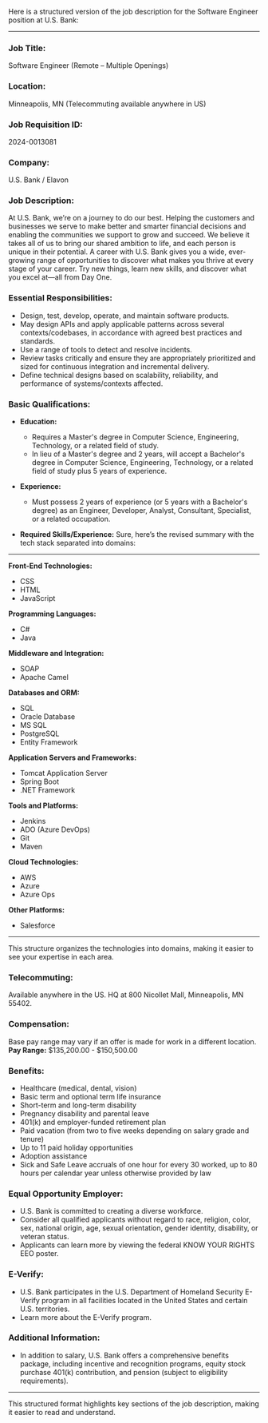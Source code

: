 Here is a structured version of the job description for the Software Engineer position at U.S. Bank:

---

### **Job Title:**
Software Engineer (Remote – Multiple Openings)

### **Location:**
Minneapolis, MN (Telecommuting available anywhere in US)

### **Job Requisition ID:**
2024-0013081

### **Company:**
U.S. Bank / Elavon

### **Job Description:**
At U.S. Bank, we’re on a journey to do our best. Helping the customers and businesses we serve to make better and smarter financial decisions and enabling the communities we support to grow and succeed. We believe it takes all of us to bring our shared ambition to life, and each person is unique in their potential. A career with U.S. Bank gives you a wide, ever-growing range of opportunities to discover what makes you thrive at every stage of your career. Try new things, learn new skills, and discover what you excel at—all from Day One.

### **Essential Responsibilities:**

- Design, test, develop, operate, and maintain software products.
- May design APIs and apply applicable patterns across several contexts/codebases, in accordance with agreed best practices and standards.
- Use a range of tools to detect and resolve incidents.
- Review tasks critically and ensure they are appropriately prioritized and sized for continuous integration and incremental delivery.
- Define technical designs based on scalability, reliability, and performance of systems/contexts affected.

### **Basic Qualifications:**

- **Education:**
  - Requires a Master's degree in Computer Science, Engineering, Technology, or a related field of study.
  - In lieu of a Master's degree and 2 years, will accept a Bachelor's degree in Computer Science, Engineering, Technology, or a related field of study plus 5 years of experience.

- **Experience:**
  - Must possess 2 years of experience (or 5 years with a Bachelor's degree) as an Engineer, Developer, Analyst, Consultant, Specialist, or a related occupation.

- **Required Skills/Experience:**
 Sure, here’s the revised summary with the tech stack separated into domains:

---

**Front-End Technologies:**
- CSS
- HTML
- JavaScript

**Programming Languages:**
- C#
- Java

**Middleware and Integration:**
- SOAP
- Apache Camel

**Databases and ORM:**
- SQL
- Oracle Database
- MS SQL
- PostgreSQL
- Entity Framework

**Application Servers and Frameworks:**
- Tomcat Application Server
- Spring Boot
- .NET Framework

**Tools and Platforms:**
- Jenkins
- ADO (Azure DevOps)
- Git
- Maven

**Cloud Technologies:**
- AWS
- Azure
- Azure Ops

**Other Platforms:**
- Salesforce

---

This structure organizes the technologies into domains, making it easier to see your expertise in each area.

### **Telecommuting:**
Available anywhere in the US. HQ at 800 Nicollet Mall, Minneapolis, MN 55402.

### **Compensation:**
Base pay range may vary if an offer is made for work in a different location.  
**Pay Range:** $135,200.00 - $150,500.00

### **Benefits:**

- Healthcare (medical, dental, vision)
- Basic term and optional term life insurance
- Short-term and long-term disability
- Pregnancy disability and parental leave
- 401(k) and employer-funded retirement plan
- Paid vacation (from two to five weeks depending on salary grade and tenure)
- Up to 11 paid holiday opportunities
- Adoption assistance
- Sick and Safe Leave accruals of one hour for every 30 worked, up to 80 hours per calendar year unless otherwise provided by law

### **Equal Opportunity Employer:**

- U.S. Bank is committed to creating a diverse workforce.
- Consider all qualified applicants without regard to race, religion, color, sex, national origin, age, sexual orientation, gender identity, disability, or veteran status.
- Applicants can learn more by viewing the federal KNOW YOUR RIGHTS EEO poster.

### **E-Verify:**
- U.S. Bank participates in the U.S. Department of Homeland Security E-Verify program in all facilities located in the United States and certain U.S. territories.
- Learn more about the E-Verify program.

### **Additional Information:**
- In addition to salary, U.S. Bank offers a comprehensive benefits package, including incentive and recognition programs, equity stock purchase 401(k) contribution, and pension (subject to eligibility requirements).

---

This structured format highlights key sections of the job description, making it easier to read and understand.